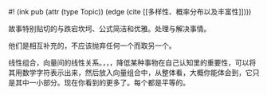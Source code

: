 #! (ink pub (attr (type Topic)) (edge (cite [[多样性、概率分布以及丰富性]])))

故事特别贴切的与跌宕坎坷、公式简洁和优雅。处理与解决事情。

他们是相互补充的，不应该抛弃任何一个而取另一个。


线性组合，向量间的线性关系。，，，降低某种事物在自己认知里的重要性，可以将其用数学字符表示出来，然后放入向量组合中，从整体看，大概你能体会到，它只是其中一小部分。现在你看到的更多了。每个都是平等的。